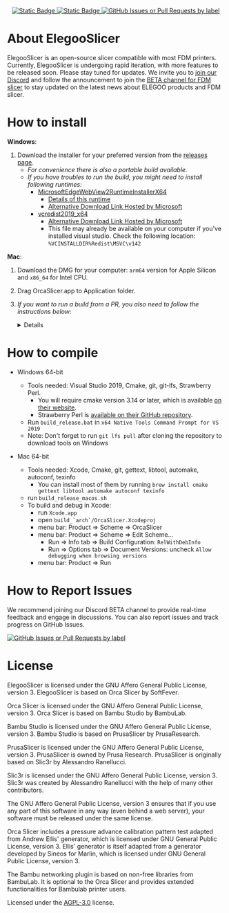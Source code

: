 
<p align="center">
    <a href="https://discord.com/invite/NkFzP96cMt">
        <img alt="Static Badge" src="https://img.shields.io/badge/Chat%20on%20Discord-%23FFF?style=flat&logo=discord&logoColor=white&color=%235563e9">
    </a>
    <a href="https://discord.com/channels/969282195552346202/1370832511042850987">
        <img alt="Static Badge" src="https://img.shields.io/badge/BETA%20channel%20for%20FDM%20slicer-%23FFF?style=flat&logo=discord&logoColor=white&color=%23FF6000">
    </a>
    <a href="https://github.com/ELEGOO-3D/ElegooSlicer/issues">
        <img alt="GitHub Issues or Pull Requests by label" src="https://img.shields.io/github/issues/ELEGOO-3D/ElegooSlicer/bug">
    </a>
</p>

# About ElegooSlicer

ElegooSlicer is an open-source slicer compatible with most FDM printers. Currently, ElegooSlicer is undergoing rapid iteration, with more features to be released soon. Please stay tuned for updates. We invite you to [join our Discord](https://discord.com/invite/NkFzP96cMt) and follow the announcement to join the [BETA channel for FDM slicer](https://discord.com/channels/969282195552346202/1370832511042850987) to stay updated on the latest news about ELEGOO products and FDM slicer.


# How to install
**Windows**: 
1.  Download the installer for your preferred version from the [releases page](https://github.com/ELEGOO-3D/ElegooSlicer/releases).
    - *For convenience there is also a portable build available.*
    - *If you have troubles to run the build, you might need to install following runtimes:*
      - [MicrosoftEdgeWebView2RuntimeInstallerX64](https://github.com/SoftFever/OrcaSlicer/releases/download/v1.0.10-sf2/MicrosoftEdgeWebView2RuntimeInstallerX64.exe)
          - [Details of this runtime](https://aka.ms/webview2)
          - [Alternative Download Link Hosted by Microsoft](https://go.microsoft.com/fwlink/p/?LinkId=2124703)
      - [vcredist2019_x64](https://github.com/SoftFever/OrcaSlicer/releases/download/v1.0.10-sf2/vcredist2019_x64.exe)
          -  [Alternative Download Link Hosted by Microsoft](https://aka.ms/vs/17/release/vc_redist.x64.exe)
          -  This file may already be available on your computer if you've installed visual studio.  Check the following location: `%VCINSTALLDIR%Redist\MSVC\v142`

**Mac**:
1. Download the DMG for your computer: `arm64` version for Apple Silicon and `x86_64` for Intel CPU.  
2. Drag OrcaSlicer.app to Application folder. 
3. *If you want to run a build from a PR, you also need to follow the instructions below:*  
    <details quarantine>
    <summary>Details</summary>

    - Option 1 (You only need to do this once. After that the app can be opened normally.):
      - Step 1: Hold _cmd_ and right click the app, from the context menu choose **Open**.
      - Step 2: A warning window will pop up, click _Open_  
      
    - Option 2:  
      Execute this command in terminal: `xattr -dr com.apple.quarantine /Applications/ElegooSlicer.app`
      ```console
          softfever@mac:~$ xattr -dr com.apple.quarantine /Applications/ElegooSlicer.app
      ```
    - Option 3:  
        - Step 1: open the app, a warning window will pop up  
            ![image](./SoftFever_doc/mac_cant_open.png)  
        - Step 2: in `System Settings` -> `Privacy & Security`, click `Open Anyway`:  
            ![image](./SoftFever_doc/mac_security_setting.png)  
    </details>

# How to compile
- Windows 64-bit  
  - Tools needed: Visual Studio 2019, Cmake, git, git-lfs, Strawberry Perl.
      - You will require cmake version 3.14 or later, which is available [on their website](https://cmake.org/download/).
      - Strawberry Perl is [available on their GitHub repository](https://github.com/StrawberryPerl/Perl-Dist-Strawberry/releases/).
  - Run `build_release.bat` in `x64 Native Tools Command Prompt for VS 2019`
  - Note: Don't forget to run `git lfs pull` after cloning the repository to download tools on Windows

- Mac 64-bit  
  - Tools needed: Xcode, Cmake, git, gettext, libtool, automake, autoconf, texinfo
      - You can install most of them by running `brew install cmake gettext libtool automake autoconf texinfo`
  - run `build_release_macos.sh`
  - To build and debug in Xcode:
      - run `Xcode.app`
      - open ``build_`arch`/OrcaSlicer.Xcodeproj``
      - menu bar: Product => Scheme => OrcaSlicer
      - menu bar: Product => Scheme => Edit Scheme...
          - Run => Info tab => Build Configuration: `RelWithDebInfo`
          - Run => Options tab => Document Versions: uncheck `Allow debugging when browsing versions`
      - menu bar: Product => Run


# How to Report Issues

We recommend joining our Discord BETA channel to provide real-time feedback and engage in discussions. You can also report issues and track progress on GitHub Issues.

<a href="https://github.com/ELEGOO-3D/ElegooSlicer/issues">
    <img alt="GitHub Issues or Pull Requests by label" src="https://img.shields.io/github/issues/ELEGOO-3D/ElegooSlicer/bug">
</a>

# License
ElegooSlicer is licensed under the GNU Affero General Public License, version 3. ElegooSlicer is based on Orca Slicer by SoftFever.

Orca Slicer is licensed under the GNU Affero General Public License, version 3. Orca Slicer is based on Bambu Studio by BambuLab.

Bambu Studio is licensed under the GNU Affero General Public License, version 3. Bambu Studio is based on PrusaSlicer by PrusaResearch.

PrusaSlicer is licensed under the GNU Affero General Public License, version 3. PrusaSlicer is owned by Prusa Research. PrusaSlicer is originally based on Slic3r by Alessandro Ranellucci.

Slic3r is licensed under the GNU Affero General Public License, version 3. Slic3r was created by Alessandro Ranellucci with the help of many other contributors.

The GNU Affero General Public License, version 3 ensures that if you use any part of this software in any way (even behind a web server), your software must be released under the same license.

Orca Slicer includes a pressure advance calibration pattern test adapted from Andrew Ellis' generator, which is licensed under GNU General Public License, version 3. Ellis' generator is itself adapted from a generator developed by Sineos for Marlin, which is licensed under GNU General Public License, version 3.

The Bambu networking plugin is based on non-free libraries from BambuLab. It is optional to the Orca Slicer and provides extended functionalities for Bambulab printer users.

Licensed under the [AGPL-3.0](LICENSE.txt) license.
